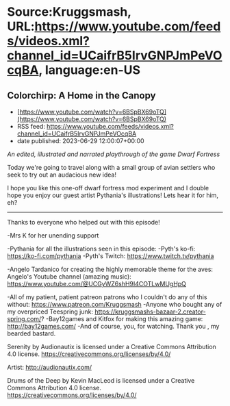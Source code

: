 # Source:Kruggsmash, URL:https://www.youtube.com/feeds/videos.xml?channel_id=UCaifrB5IrvGNPJmPeVOcqBA, language:en-US

## Colorchirp: A Home in the Canopy
 - [https://www.youtube.com/watch?v=6BSpBX69oTQ](https://www.youtube.com/watch?v=6BSpBX69oTQ)
 - RSS feed: https://www.youtube.com/feeds/videos.xml?channel_id=UCaifrB5IrvGNPJmPeVOcqBA
 - date published: 2023-06-29 12:00:07+00:00

*An edited, illustrated and narrated playthrough of the game Dwarf Fortress*

 Today we're going to travel along with a small group of avian settlers who seek to try out an audacious new idea! 

 I hope you like this one-off dwarf fortress mod experiment and I double hope you enjoy our guest artist Pythania's illustrations! Lets hear it for him, eh?

--------------------

Thanks to everyone who helped out with this episode!

 -Mrs K for her unending support

 -Pythania for all the illustrations seen in this episode: 
    -Pyth's ko-fi: https://ko-fi.com/pythania
    -Pyth's Twitch: https://www.twitch.tv/pythania 

 -Angelo Tardanico for creating the highly memorable theme for the aves:
    Angelo's Youtube channel (amazing music): https://www.youtube.com/@UCGyWZ6shH9I4COTLwMUgHpQ 

 -All of my patient, patient patreon patrons who I couldn't do any of this without: https://www.patreon.com/Kruggsmash
 -Anyone who bought any of my overpriced Teespring junk: https://kruggsmashs-bazaar-2.creator-spring.com/?
 -Bay12games and Kitfox for making this amazing game: http://bay12games.com/
 -And of course, you, for watching. Thank you , my bearded bastard.

Serenity by Audionautix is licensed under a Creative Commons Attribution 4.0 license. https://creativecommons.org/licenses/by/4.0/

Artist: http://audionautix.com/

Drums of the Deep by Kevin MacLeod is licensed under a Creative Commons Attribution 4.0 license. https://creativecommons.org/licenses/by/4.0/


